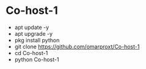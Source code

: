 # Co-host-1

- apt update -y
- apt upgrade -y
- pkg install python
- git clone https://github.com/omarproxt/Co-host-1
- cd Co-host-1
- python Co-host-1
